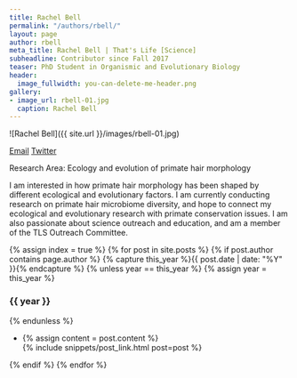 ```yaml
---
title: Rachel Bell
permalink: "/authors/rbell/"
layout: page
author: rbell
meta_title: Rachel Bell | That's Life [Science]
subheadline: Contributor since Fall 2017
teaser: PhD Student in Organismic and Evolutionary Biology
header:
  image_fullwidth: you-can-delete-me-header.png
gallery:
- image_url: rbell-01.jpg
  caption: Rachel Bell
---
```


![Rachel Bell]({{ site.url }}/images/rbell-01.jpg)<br>

[Email](mailto:rbbell@umass.edu)
[Twitter](https://twitter.com/primate_eco_evo)

Research Area: Ecology and evolution of primate hair morphology

I am interested in how primate hair morphology has been shaped by different ecological and evolutionary factors. I am currently conducting research on primate hair microbiome diversity, and hope to connect my ecological and evolutionary research with primate conservation issues. I am also passionate about science outreach and education, and am a member of the TLS Outreach Committee.

{% assign index = true %}
{% for post in site.posts %}
{% if post.author contains page.author %}
{% capture this_year %}{{ post.date | date: "%Y" }}{% endcapture %}
{% unless year == this_year %}
{% assign year = this_year %}
<h3>{{ year }}</h3>
{% endunless %}
<ul style="list-style-type:disc">
 <li> 
 {% assign content = post.content %} 
 <article>
 {% include snippets/post_link.html post=post %}
 </article>
 </li>
</ul>
{% endif %}
{% endfor %}
